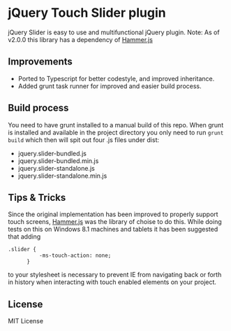 # jQuery Touch Slider plugin
jQuery Slider is easy to use and multifunctional jQuery plugin.
Note: As of v2.0.0 this library has a dependency of [Hammer.js](http://eightmedia.github.io/hammer.js/)

## Improvements
* Ported to Typescript for better codestyle, and improved inheritance.
* Added grunt task runner for improved and easier build process.

## Build process
You need to have grunt installed to a manual build of this repo. When grunt is installed and available in the project directory you
only need to run `grunt build` which then will spit out four .js files under dist:
* jquery.slider-bundled.js
* jquery.slider-bundled.min.js
* jquery.slider-standalone.js
* jquery.slider-standalone.min.js

## Tips & Tricks
Since the original implementation has been improved to properly support touch screens, [Hammer.js](http://eightmedia.github.io/hammer.js/) was the library of
choise to do this. While doing tests on this on Windows 8.1 machines and tablets it has been suggested that adding

    .slider {
              -ms-touch-action: none;
          }

to your stylesheet is necessary to prevent IE from navigating back or forth in history when interacting with touch enabled elements
on your project. 

## License
MIT License